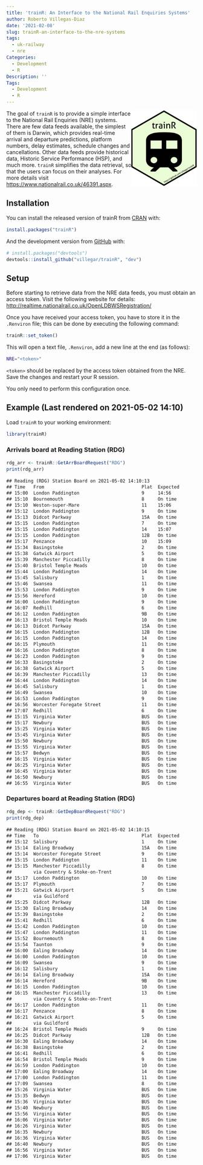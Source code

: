 ```yaml
---
title: 'trainR: An Interface to the National Rail Enquiries Systems'
author: Roberto Villegas-Diaz
date: '2021-02-08'
slug: trainR-an-interface-to-the-nre-systems
tags:
  - uk-railway
  - nre
Categories:
  - Development
  - R
Description: ''
Tags:
  - Development
  - R
---
```


<img src="https://raw.githubusercontent.com/villegar/trainR/main/inst/images/logo.png" alt="logo" align="right" height=200px/>

The goal of `trainR` is to provide a simple interface to the 
National Rail Enquiries (NRE) systems. There are few data feeds 
available, the simplest of them is Darwin, which provides real-time 
arrival and departure predictions, platform numbers, delay estimates, 
schedule changes and cancellations. Other data feeds provide historical 
data, Historic Service Performance (HSP), and much more. `trainR` 
simplifies the data retrieval, so that the users can focus on their 
analyses. For more details visit 
https://www.nationalrail.co.uk/46391.aspx.

## Installation

You can install the released version of trainR from [CRAN](https://CRAN.R-project.org) with:

``` r
install.packages("trainR")
```

And the development version from [GitHub](https://github.com/) with:

``` r
# install.packages("devtools")
devtools::install_github("villegar/trainR", "dev")
```

## Setup
Before starting to retrieve data from the NRE data feeds, you must obtain an access token. 
Visit the following website for details: http://realtime.nationalrail.co.uk/OpenLDBWSRegistration/

Once you have received your access token, you have to store it in the `.Renviron` file; this can be 
done by executing the following command:


```r
trainR::set_token()
```

This will open a text file, `.Renviron`, add a new line at the end (as follows):

```bash
NRE="<token>"
```

`<token>` should be replaced by the access token obtained from the NRE. Save the changes and restart 
your R session.

You only need to perform this configuration once.

## Example (Last rendered on 2021-05-02 14:10)

Load `trainR` to your working environment:

```r
library(trainR)
```

### Arrivals board at Reading Station (RDG)


```r
rdg_arr <- trainR::GetArrBoardRequest("RDG")
print(rdg_arr)
```

```
## Reading (RDG) Station Board on 2021-05-02 14:10:13
## Time   From                                    Plat  Expected
## 15:00  London Paddington                       9     14:56
## 15:10  Bournemouth                             8     On time
## 15:10  Weston-super-Mare                       11    15:06
## 15:12  London Paddington                       9     On time
## 15:13  Didcot Parkway                          15A   On time
## 15:15  London Paddington                       7     On time
## 15:15  London Paddington                       14    15:07
## 15:15  London Paddington                       12B   On time
## 15:17  Penzance                                10    15:09
## 15:34  Basingstoke                             2     On time
## 15:38  Gatwick Airport                         5     On time
## 15:39  Manchester Piccadilly                   8     On time
## 15:40  Bristol Temple Meads                    10    On time
## 15:44  London Paddington                       14    On time
## 15:45  Salisbury                               1     On time
## 15:46  Swansea                                 11    On time
## 15:53  London Paddington                       9     On time
## 15:56  Hereford                                10    On time
## 16:00  London Paddington                       9     On time
## 16:07  Redhill                                 6     On time
## 16:12  London Paddington                       9B    On time
## 16:13  Bristol Temple Meads                    10    On time
## 16:13  Didcot Parkway                          15A   On time
## 16:15  London Paddington                       12B   On time
## 16:15  London Paddington                       14    On time
## 16:15  Plymouth                                11    On time
## 16:16  London Paddington                       8     On time
## 16:23  London Paddington                       9     On time
## 16:33  Basingstoke                             2     On time
## 16:38  Gatwick Airport                         5     On time
## 16:39  Manchester Piccadilly                   13    On time
## 16:44  London Paddington                       14    On time
## 16:45  Salisbury                               1     On time
## 16:49  Swansea                                 10    On time
## 16:53  London Paddington                       9     On time
## 16:56  Worcester Foregate Street               11    On time
## 17:07  Redhill                                 6     On time
## 15:15  Virginia Water                          BUS   On time
## 15:17  Newbury                                 BUS   On time
## 15:25  Virginia Water                          BUS   On time
## 15:45  Virginia Water                          BUS   On time
## 15:50  Newbury                                 BUS   On time
## 15:55  Virginia Water                          BUS   On time
## 15:57  Bedwyn                                  BUS   On time
## 16:15  Virginia Water                          BUS   On time
## 16:25  Virginia Water                          BUS   On time
## 16:45  Virginia Water                          BUS   On time
## 16:50  Newbury                                 BUS   On time
## 16:55  Virginia Water                          BUS   On time
```

### Departures board at Reading Station (RDG)


```r
rdg_dep <- trainR::GetDepBoardRequest("RDG")
print(rdg_dep)
```

```
## Reading (RDG) Station Board on 2021-05-02 14:10:15
## Time   To                                      Plat  Expected
## 15:12  Salisbury                               1     On time
## 15:14  Ealing Broadway                         15A   On time
## 15:14  Worcester Foregate Street               9     On time
## 15:15  London Paddington                       11    On time
## 15:15  Manchester Piccadilly                   8     On time
##        via Coventry & Stoke-on-Trent           
## 15:17  London Paddington                       10    On time
## 15:17  Plymouth                                7     On time
## 15:21  Gatwick Airport                         5     On time
##        via Guildford                           
## 15:25  Didcot Parkway                          12B   On time
## 15:30  Ealing Broadway                         14    On time
## 15:39  Basingstoke                             2     On time
## 15:41  Redhill                                 6     On time
## 15:42  London Paddington                       10    On time
## 15:47  London Paddington                       11    On time
## 15:52  Bournemouth                             8     On time
## 15:54  Taunton                                 9     On time
## 16:00  Ealing Broadway                         14    On time
## 16:00  London Paddington                       10    On time
## 16:09  Swansea                                 9     On time
## 16:12  Salisbury                               1     On time
## 16:14  Ealing Broadway                         15A   On time
## 16:14  Hereford                                9B    On time
## 16:15  London Paddington                       10    On time
## 16:15  Manchester Piccadilly                   13    On time
##        via Coventry & Stoke-on-Trent           
## 16:17  London Paddington                       11    On time
## 16:17  Penzance                                8     On time
## 16:21  Gatwick Airport                         5     On time
##        via Guildford                           
## 16:24  Bristol Temple Meads                    9     On time
## 16:25  Didcot Parkway                          12B   On time
## 16:30  Ealing Broadway                         14    On time
## 16:38  Basingstoke                             2     On time
## 16:41  Redhill                                 6     On time
## 16:54  Bristol Temple Meads                    9     On time
## 16:59  London Paddington                       10    On time
## 17:00  Ealing Broadway                         14    On time
## 17:00  London Paddington                       11    On time
## 17:09  Swansea                                 8     On time
## 15:26  Virginia Water                          BUS   On time
## 15:35  Bedwyn                                  BUS   On time
## 15:36  Virginia Water                          BUS   On time
## 15:40  Newbury                                 BUS   On time
## 15:56  Virginia Water                          BUS   On time
## 16:06  Virginia Water                          BUS   On time
## 16:26  Virginia Water                          BUS   On time
## 16:35  Newbury                                 BUS   On time
## 16:36  Virginia Water                          BUS   On time
## 16:40  Newbury                                 BUS   On time
## 16:56  Virginia Water                          BUS   On time
## 17:06  Virginia Water                          BUS   On time
```
